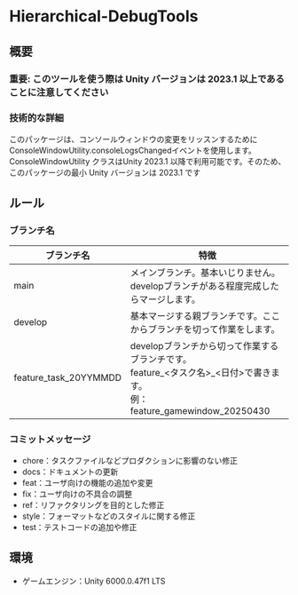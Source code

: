 ﻿# Hierarchical-DebugTools

## 概要
### 重要: このツールを使う際は Unity バージョンは 2023.1 以上であることに注意してください







### 技術的な詳細
このパッケージは、コンソールウィンドウの変更をリッスンするためにConsoleWindowUtility.consoleLogsChangedイベントを使用します。ConsoleWindowUtility クラスはUnity 2023.1 以降で利用可能です。そのため、このパッケージの最小 Unity バージョンは 2023.1 です


## ルール
### ブランチ名
| ブランチ名 | 特徴 |
| --- | --- |
| main | メインブランチ。基本いじりません。<br> developブランチがある程度完成したらマージします。 |
| develop | 基本マージする親ブランチです。ここからブランチを切って作業をします。 |
| feature_task_20YYMMDD | developブランチから切って作業するブランチです。<br> feature_<タスク名>_<日付>で書きます。<br>例：feature_gamewindow_20250430 |

### コミットメッセージ
- chore：タスクファイルなどプロダクションに影響のない修正
- docs：ドキュメントの更新
- feat：ユーザ向けの機能の追加や変更
- fix：ユーザ向けの不具合の調整
- ref：リファクタリングを目的とした修正
- style：フォーマットなどのスタイルに関する修正
- test：テストコードの追加や修正

## 環境
- ゲームエンジン：Unity 6000.0.47f1 LTS

